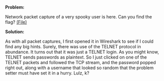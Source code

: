 <b>Problem:</b>

Network packet capture of a very spooky user is here. Can you find the flag? <a href="">(File)</a>



<b>Solution:</b>

As with all packet captures, I first opened it in Wireshark to see if I could find any big hints.
Surely, there was use of the TELNET protocol in abundance. It turns out that it was just a TELNET login.
As you might know, TELNET sends passwords as plaintext.
So I just clicked on one of the TELNET packets and followed the TCP stream, and the password popped right out, along with a username 
that looked so random that the problem setter must have set it in a hurry. Lulz, k?

<img src=""/>
